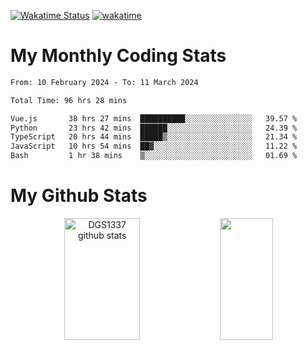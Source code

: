 [![Wakatime Status](https://github.com/noopurphalak/noopurphalak/workflows/wakatime-status-update/badge.svg)](https://github.com/noopurphalak/noopurphalak/actions/workflows/main.yml)
[![wakatime](https://wakatime.com/badge/user/80ace140-ef40-4fdd-b8ed-f3be3d2e1aea.svg)](https://wakatime.com/@80ace140-ef40-4fdd-b8ed-f3be3d2e1aea)

# My Monthly Coding Stats

<!--START_SECTION:waka-->

```txt
From: 10 February 2024 - To: 11 March 2024

Total Time: 96 hrs 28 mins

Vue.js       38 hrs 27 mins  ██████████░░░░░░░░░░░░░░░   39.57 %
Python       23 hrs 42 mins  ██████░░░░░░░░░░░░░░░░░░░   24.39 %
TypeScript   20 hrs 44 mins  █████▒░░░░░░░░░░░░░░░░░░░   21.34 %
JavaScript   10 hrs 54 mins  ██▓░░░░░░░░░░░░░░░░░░░░░░   11.22 %
Bash         1 hr 38 mins    ▒░░░░░░░░░░░░░░░░░░░░░░░░   01.69 %
```

<!--END_SECTION:waka-->

# My Github Stats
<div style="text-align: center;">
  <img width="49%" height="195px" src="https://github-readme-stats-sigma-five.vercel.app/api?username=noopurphalak&show_icons=true&count_private=true&hide_border=true&title_color=ecf2f8&icon_color=0d1117&text_color=FFFFFF&bg_color=0d1117" alt="DGS1337 github stats" />
  <img width="41%" height="195px" src="https://github-readme-stats-sigma-five.vercel.app/api/top-langs/?username=noopurphalak&layout=compact&hide_border=true&title_color=ecf2f8&text_color=FFFFFF&bg_color=0d1117" />
</div>
